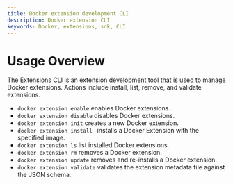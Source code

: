 ```yaml
---
title: Docker extension development CLI
description: Docker extension CLI
keywords: Docker, extensions, sdk, CLI
---
```


# Usage Overview

The Extensions CLI is an extension development tool that is used to manage Docker extensions. Actions include install, list, remove, and validate extensions.

- `docker extension enable` enables Docker extensions.
- `docker extension disable` disables Docker extensions.
- `docker extension init` creates a new Docker extension.
- `docker extension install ` installs a Docker Extension with the specified image.
- `docker extension ls` list installed Docker extensions.
- `docker extension rm` removes a Docker extension.
- `docker extension update` removes and re-installs a Docker extension.
- `docker extension validate` validates the extension metadata file against the JSON schema.

